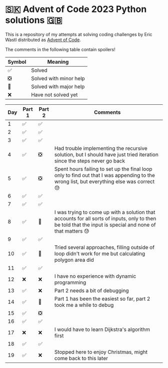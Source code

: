 # 🇸🇰 Advent of Code 2023 Python solutions 🇬🇧

This is a repository of my attempts at solving coding challenges by Eric Wastl distributed as [Advent of Code](https://adventofcode.com/).

The comments in the following table contain spoilers!

| Symbol | Meaning |
| ------ | ------- | 
|   ✅   | Solved  | 
|   ❎   | Solved with minor help| 
|   🔶   | Solved with major help|
|   ❌   | Have not solved yet | 

| Day | Part 1 | Part 2 | Comments |
| --- | ------ | ------ | -------- |
|  1  |   ✅   |   ✅   |          |
|  2  |   ✅   |   ✅   |          |
|  3  |   ✅   |   ✅   |          |
|  4  |   ✅   |   ❎   | Had trouble implementing the recursive solution, but I should have just tried iteration since the steps never go back |
|  5  |   ✅   |   ❎   | Spent hours failing to set up the final loop only to find out that I was appending to the wrong list, but everything else was correct 😓 |
|  6  |   ✅   |   ✅   |          |
|  7  |   ✅   |   ✅   |          |
|  8  |   ✅   |   🔶   | I was trying to come up with a solution that accounts for all sorts of inputs, only to then be told that the input is special and none of that matters 😓 |
|  9  |   ✅   |   ✅   |          |
|  10 |   ✅   |   🔶   | Tried several approaches, filling outside of loop didn't work for me but calculating polygon area did |
|  11 |   ✅   |   ✅   |          |
|  12 |   ❌   |   ❌   | I have no experience with dynamic programming |
|  13 |   ✅   |   ❌   | Part 2 needs a bit of debugging |
|  14 |   ✅   |   🔶   | Part 1 has been the easiest so far, part 2 took me a while to debug |
|  15 |   ✅   |   ❎   |          |
|  16 |   ✅   |   ✅   |          |
|  17 |   ❌   |   ❌   | I would have to learn Dijkstra's algorithm first |
|  18 |   ✅   |   ✅   |          |
|  19 |   ✅   |   ❌   | Stopped here to enjoy Christmas, might come back to this later |